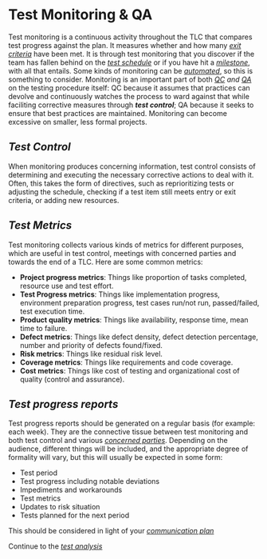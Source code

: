 # **Test Monitoring & QA**

Test monitoring is a continuous activity throughout the TLC that compares test progress against the plan. It measures whether and how many *[exit criteria](/1/1/6.Test_Approach.md#exit-criteriadefinition-of-done)* have been met. It is through test monitoring that you discover if the team has fallen behind on the *[test schedule](/1/1/7.Test_Schedule.md)* or if you have hit a *[milestone](/1/1/7.Test_Schedule.md#milestones)*, with all that entails. Some kinds of monitoring can be *[automated](/0/1.Core_Concepts.md#automation)*, so this is something to consider.
Monitoring is an important part of both *[QC](/0/1.Core_Concepts.md#quality-control-qc)* *and* *[QA](/0/1.Core_Concepts.md#quality-assurance-qa)* on the testing procedure itself: QC because it assumes that practices can devolve and continuously watches the process to ward against that while faciliting corrective measures through ***test control***; QA because it seeks to ensure that best practices are maintained.
Monitoring can become excessive on smaller, less formal projects.

## *Test Control*

When monitoring produces concerning information, test control consists of determining and executing the necessary corrective actions to deal with it. Often, this takes the form of directives, such as reprioritizing tests or adjusting the schedule, checking if a test item still meets entry or exit criteria, or adding new resources.

## *Test Metrics*

Test monitoring collects various kinds of metrics for different purposes, which are useful in test control, meetings with concerned parties and towards the end of a TLC. Here are some common metrics:

* **Project progress metrics**:
  Things like proportion of tasks completed, resource use and test effort.
* **Test Progress metrics**:
  Things like implementation progress, environment preparation progress, test cases run/not run, passed/failed, test execution time.
* **Product quality metrics**:
  Things like availability, response time, mean time to failure.
* **Defect metrics**:
  Things like defect density, defect detection percentage, number and priority of defects found/fixed.
* **Risk metrics**:
  Things like residual risk level.
* **Coverage metrics**:
  Things like requirements and code coverage.
* **Cost metrics**:
  Things like cost of testing and organizational cost of quality (control and assurance).

## *Test progress reports*

Test progress reports should be generated on a regular basis (for example: each week). They are the connective tissue between test monitoring and both test control and various *[concerned parties](/1/1/4.Concerned_Parties.md)*. Depending on the audience, different things will be included, and the appropriate degree of formality will vary, but this will usually be expected in some form:

* Test period
* Test progress including notable deviations
* Impediments and workarounds
* Test metrics
* Updates to risk situation
* Tests planned for the next period

This should be considered in light of your *[communication plan](/1/1/5.Communication_Plan.md)*

Continue to the *[test analysis](/1/4.Test_Analysis.md)*